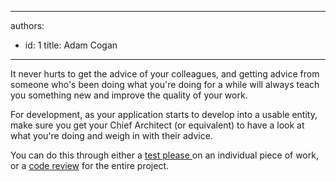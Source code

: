 

---
authors:
  - id: 1
    title: Adam Cogan
---




<span class='intro'>  <p>​It never hurts to get the advice of your colleagues, and getting advice from someone
                    who's been doing what you're doing for a while will always teach you something new
                    and improve the quality of your work. <br></p> </span>

<p>
                    For development, as your application starts to develop into a usable entity, make
                    sure you get your Chief Architect (or equivalent) to have a look at what you're
                    doing and w​eigh in with their advice.
                </p><p>You can do this through either a <a href="/do-you-conduct-a-＂test-please＂-internally-and-then-with-the-client">test please </a>on an individual piece of work, or a <a href="/rules-to-better-architecture-and-code-review">code review</a> for the entire project.</p>


